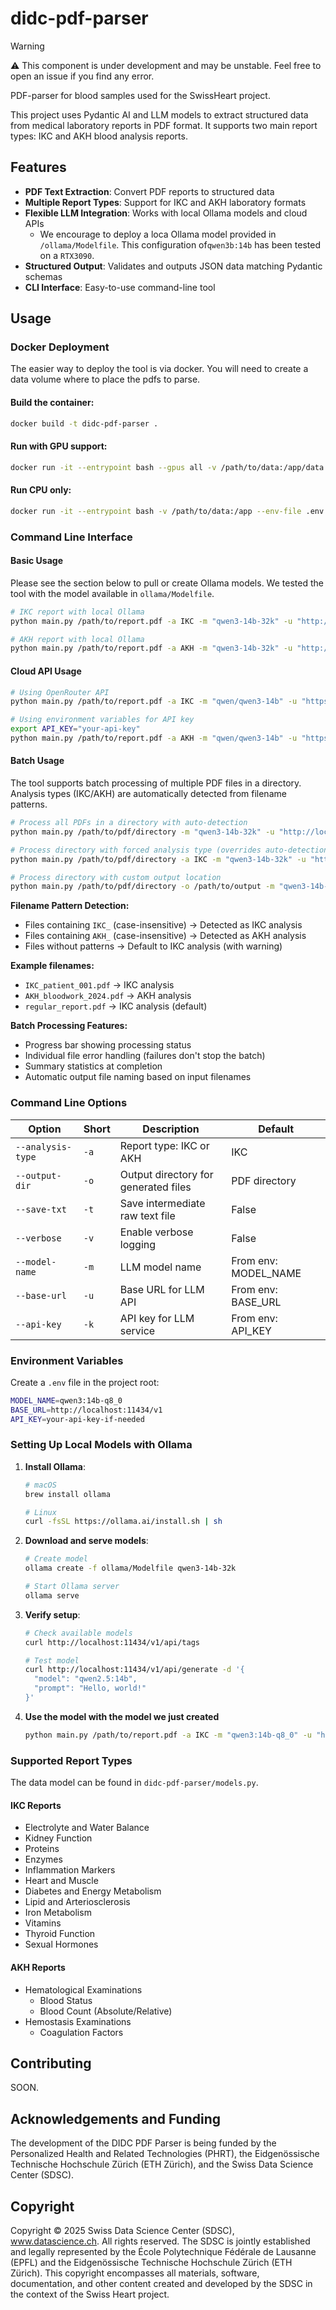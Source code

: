 # didc-pdf-parser

> [!WARNING]
> ⚠️ This component is under development and may be unstable. Feel free to open an issue if you find any error. 

PDF-parser for blood samples used for the SwissHeart project.

This project uses Pydantic AI and LLM models to extract structured data from medical laboratory reports in PDF format. It supports two main report types: IKC and AKH blood analysis reports.

## Features

- **PDF Text Extraction**: Convert PDF reports to structured data
- **Multiple Report Types**: Support for IKC and AKH laboratory formats
- **Flexible LLM Integration**: Works with local Ollama models and cloud APIs
    - We encourage to deploy a loca Ollama model provided in `/ollama/Modelfile`. This configuration of`qwen3b:14b` has been tested on a `RTX3090`.
- **Structured Output**: Validates and outputs JSON data matching Pydantic schemas
- **CLI Interface**: Easy-to-use command-line tool

## Usage

### Docker Deployment

The easier way to deploy the tool is via docker. You will need to create a data volume where to place the pdfs to parse. 

#### Build the container:

```bash
docker build -t didc-pdf-parser .
```

#### Run with GPU support:

```bash
docker run -it --entrypoint bash --gpus all -v /path/to/data:/app/data --env-file .env didc-pdf-parser
```

#### Run CPU only:

```bash
docker run -it --entrypoint bash -v /path/to/data:/app --env-file .env didc-pdf-parser
```

### Command Line Interface

#### Basic Usage

Please see the section below to pull or create Ollama models. We tested the tool with the model available in `ollama/Modelfile`.

```bash
# IKC report with local Ollama
python main.py /path/to/report.pdf -a IKC -m "qwen3-14b-32k" -u "http://localhost:11434/v1" --save-txt --verbose

# AKH report with local Ollama
python main.py /path/to/report.pdf -a AKH -m "qwen3-14b-32k" -u "http://localhost:11434/v1" --save-txt --verbose
```

#### Cloud API Usage

```bash
# Using OpenRouter API
python main.py /path/to/report.pdf -a IKC -m "qwen/qwen3-14b" -u "https://openrouter.ai/api/v1" -k "your-api-key" --save-txt --verbose

# Using environment variables for API key
export API_KEY="your-api-key"
python main.py /path/to/report.pdf -a AKH -m "qwen/qwen3-14b" -u "https://openrouter.ai/api/v1" --save-txt --verbose
```

#### Batch Usage

The tool supports batch processing of multiple PDF files in a directory. Analysis types (IKC/AKH) are automatically detected from filename patterns.

```bash
# Process all PDFs in a directory with auto-detection
python main.py /path/to/pdf/directory -m "qwen3-14b-32k" -u "http://localhost:11434/v1" --save-txt --verbose

# Process directory with forced analysis type (overrides auto-detection)
python main.py /path/to/pdf/directory -a IKC -m "qwen3-14b-32k" -u "http://localhost:11434/v1"

# Process directory with custom output location
python main.py /path/to/pdf/directory -o /path/to/output -m "qwen3-14b-32k" -u "http://localhost:11434/v1"
```

**Filename Pattern Detection:**
- Files containing `IKC_` (case-insensitive) → Detected as IKC analysis
- Files containing `AKH_` (case-insensitive) → Detected as AKH analysis
- Files without patterns → Default to IKC analysis (with warning)

**Example filenames:**
- `IKC_patient_001.pdf` → IKC analysis
- `AKH_bloodwork_2024.pdf` → AKH analysis
- `regular_report.pdf` → IKC analysis (default)

**Batch Processing Features:**
- Progress bar showing processing status
- Individual file error handling (failures don't stop the batch)
- Summary statistics at completion
- Automatic output file naming based on input filenames


### Command Line Options

| Option | Short | Description | Default |
|--------|-------|-------------|---------|
| `--analysis-type` | `-a` | Report type: IKC or AKH | IKC |
| `--output-dir` | `-o` | Output directory for generated files | PDF directory |
| `--save-txt` | `-t` | Save intermediate raw text file | False |
| `--verbose` | `-v` | Enable verbose logging | False |
| `--model-name` | `-m` | LLM model name | From env: MODEL_NAME |
| `--base-url` | `-u` | Base URL for LLM API | From env: BASE_URL |
| `--api-key` | `-k` | API key for LLM service | From env: API_KEY |

### Environment Variables

Create a `.env` file in the project root:

```bash
MODEL_NAME=qwen3:14b-q8_0
BASE_URL=http://localhost:11434/v1
API_KEY=your-api-key-if-needed
```

### Setting Up Local Models with Ollama

1. **Install Ollama**:
   ``` bash
   # macOS
   brew install ollama
   
   # Linux
   curl -fsSL https://ollama.ai/install.sh | sh
   ```

2. **Download and serve models**:
   ``` bash
   # Create model
   ollama create -f ollama/Modelfile qwen3-14b-32k
   
   # Start Ollama server
   ollama serve
   ```

3. **Verify setup**:
   ```bash
   # Check available models
   curl http://localhost:11434/v1/api/tags
   
   # Test model
   curl http://localhost:11434/v1/api/generate -d '{
     "model": "qwen2.5:14b",
     "prompt": "Hello, world!"
   }'
   ```

4. **Use the model with the model we just created**

    ```bash
    python main.py /path/to/report.pdf -a IKC -m "qwen3:14b-q8_0" -u "http://localhost:11434/v1" --save-txt --verbose
    ```

### Supported Report Types

The data model can be found in `didc-pdf-parser/models.py`.

#### IKC Reports

- Electrolyte and Water Balance
- Kidney Function
- Proteins
- Enzymes
- Inflammation Markers
- Heart and Muscle
- Diabetes and Energy Metabolism
- Lipid and Arteriosclerosis
- Iron Metabolism
- Vitamins
- Thyroid Function
- Sexual Hormones

#### AKH Reports

- Hematological Examinations
  - Blood Status
  - Blood Count (Absolute/Relative)
- Hemostasis Examinations
  - Coagulation Factors
 
## Contributing

SOON. 

## Acknowledgements and Funding
The development of the DIDC PDF Parser is being funded by the Personalized Health and Related Technologies (PHRT), the Eidgenössische Technische Hochschule Zürich (ETH Zürich), and the Swiss Data Science Center (SDSC). 


## Copyright
Copyright © 2025 Swiss Data Science Center (SDSC), www.datascience.ch. All rights reserved. The SDSC is jointly established and legally represented by the École Polytechnique Fédérale de Lausanne (EPFL) and the Eidgenössische Technische Hochschule Zürich (ETH Zürich). This copyright encompasses all materials, software, documentation, and other content created and developed by the SDSC in the context of the Swiss Heart project.
